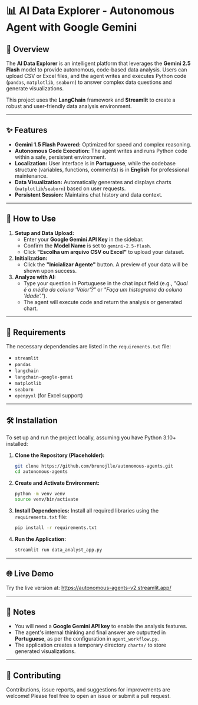 # 📊 AI Data Explorer - Autonomous Agent with Google Gemini

## 🌟 Overview
The **AI Data Explorer** is an intelligent platform that leverages the **Gemini 2.5 Flash** model to provide autonomous, code-based data analysis. Users can upload CSV or Excel files, and the agent writes and executes Python code (`pandas`, `matplotlib`, `seaborn`) to answer complex data questions and generate visualizations.

This project uses the **LangChain** framework and **Streamlit** to create a robust and user-friendly data analysis environment.

---

## ✨ Features
* **Gemini 1.5 Flash Powered:** Optimized for speed and complex reasoning.
* **Autonomous Code Execution:** The agent writes and runs Python code within a safe, persistent environment.
* **Localization:** User interface is in **Portuguese**, while the codebase structure (variables, functions, comments) is in **English** for professional maintenance.
* **Data Visualization:** Automatically generates and displays charts (`matplotlib`/`seaborn`) based on user requests.
* **Persistent Session:** Maintains chat history and data context.

---

## 🚀 How to Use

1.  **Setup and Data Upload:**
    * Enter your **Google Gemini API Key** in the sidebar.
    * Confirm the **Model Name** is set to `gemini-2.5-flash`.
    * Click **"Escolha um arquivo CSV ou Excel"** to upload your dataset.
2.  **Initialization:**
    * Click the **"Inicializar Agente"** button. A preview of your data will be shown upon success.
3.  **Analyze with AI:**
    * Type your question in Portuguese in the chat input field (e.g., *"Qual é a média da coluna 'Valor'?"* or *"Faça um histograma da coluna 'Idade'."*).
    * The agent will execute code and return the analysis or generated chart.

---

## 🔧 Requirements
The necessary dependencies are listed in the `requirements.txt` file:

* `streamlit`
* `pandas`
* `langchain`
* `langchain-google-genai`
* `matplotlib`
* `seaborn`
* `openpyxl` (for Excel support)

---

## 🛠️ Installation
To set up and run the project locally, assuming you have Python 3.10+ installed:

1.  **Clone the Repository (Placeholder):**
    ```bash
    git clone https://github.com/brunojlle/autonomous-agents.git
    cd autonomous-agents
    ```
2.  **Create and Activate Environment:**
    ```bash
    python -m venv venv
    source venv/bin/activate 
    ```
3.  **Install Dependencies:**
    Install all required libraries using the `requirements.txt` file:
    ```bash
    pip install -r requirements.txt
    ```
4.  **Run the Application:**
    ```bash
    streamlit run data_analyst_app.py
    ```

---

## 🌐 Live Demo
Try the live version at:
https://autonomous-agents-v2.streamlit.app/

---

## 📝 Notes
* You will need a **Google Gemini API key** to enable the analysis features.
* The agent's internal thinking and final answer are outputted in **Portuguese**, as per the configuration in `agent_workflow.py`.
* The application creates a temporary directory `charts/` to store generated visualizations.

---

## 🤝 Contributing
Contributions, issue reports, and suggestions for improvements are welcome! Please feel free to open an issue or submit a pull request.